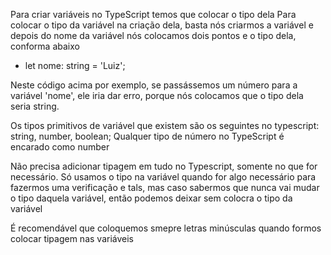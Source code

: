 Para criar variáveis no TypeScript temos que colocar o tipo dela
Para colocar o tipo da variável na criação dela, basta nós criarmos a variável e depois do nome da variável nós colocamos dois pontos e o tipo dela, conforma abaixo

- let nome: string = 'Luiz';

Neste código acima por exemplo, se passássemos um número para a variável 'nome', ele iria dar erro, porque nós colocamos que o tipo dela seria string.

Os tipos primitivos de variável que existem são os seguintes no typescript: string, number, boolean;
Qualquer tipo de número no TypeScript é encarado como number

Não precisa adicionar tipagem em tudo no Typescript, somente no que for necessário. Só usamos o tipo na variável quando for algo necessário para fazermos uma verificação e tals, mas caso sabermos que nunca vai mudar o tipo daquela variável, então podemos deixar sem colocra o tipo da variável

É recomendável que coloquemos smepre letras minúsculas quando formos colocar tipagem nas variáveis